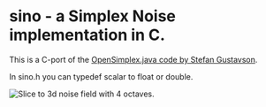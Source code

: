 # sino - a Simplex Noise implementation in C.

This is a C-port of the [OpenSimplex.java code by Stefan Gustavson](http://webstaff.itn.liu.se/~stegu/simplexnoise/SimplexNoise.java).

In sino.h you can typedef scalar to float or double.

![Slice to 3d noise field with 4 octaves.](images/anim.gif "Slice through 3d noise field with 4 octaves.")

